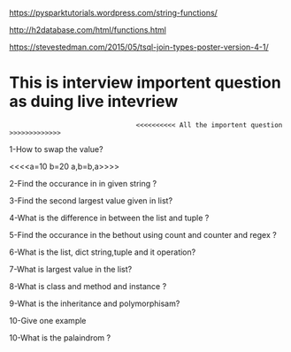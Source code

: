 https://pysparktutorials.wordpress.com/string-functions/

http://h2database.com/html/functions.html

https://stevestedman.com/2015/05/tsql-join-types-poster-version-4-1/




# This is interview importent question as duing live intevriew

                                    <<<<<<<<<< All the importent question >>>>>>>>>>>>>  

1-How to swap the value?
   
   <<<<a=10
   b=20
   a,b=b,a>>>>

2-Find the occurance in in given string ?

3-Find the second largest value given in list?

4-What is the difference in between the list and tuple ?

5-Find the occurance in the bethout using count and counter and regex ?

6-What is the list, dict string,tuple and it operation?

7-What is largest value in the list?

8-What is class and method and instance ?

9-What is the inheritance and polymorphisam?

10-Give one example 

10-What is the palaindrom ?




